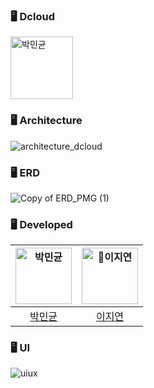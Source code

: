 
### 🖥️ Dcloud
<img src="https://avatars.githubusercontent.com/DGU-Dcloud" width=100px alt="박민균"/>

### 🖥️ Architecture
![architecture_dcloud](https://github.com/user-attachments/assets/38270b04-1a7e-46c1-beb3-c7f4f5bf243c)



### 🖥️ ERD
![Copy of ERD_PMG (1)](https://github.com/DGU-Dcloud/Dcloud/assets/86116666/0698a627-36cb-4983-b702-104ff08ed3ad)

### 🖥️ Developed
| <img src="https://avatars.githubusercontent.com/u/86116666?v=4" width=90px alt="박민균"/>  |  <img src="https://avatars.githubusercontent.com/JiiiYeonn" width=90px alt="이지연"/> |  
| :-----: | :-----: |
| [박민균](https://github.com/parkmingyun99) |  [이지연](https://github.com/JiiiYeonn) |


### 🖥️ UI
![uiux](https://github.com/DGU-Dcloud/Dcloud/assets/86116666/93dad449-f63d-412b-9928-88ac901409b2)
